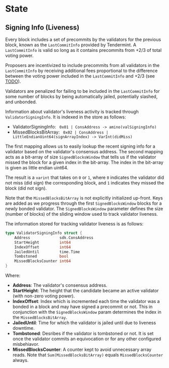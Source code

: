 <!--
order: 2
-->

# State

## Signing Info (Liveness)

Every block includes a set of precommits by the validators for the previous block,
known as the `LastCommitInfo` provided by Tendermint. A `LastCommitInfo` is valid so
long as it contains precommits from +2/3 of total voting power.

Proposers are incentivized to include precommits from all validators in the `LastCommitInfo`
by receiving additional fees proportional to the difference between the voting
power included in the `LastCommitInfo` and +2/3 (see [TODO](https://github.com/enigmampc/cosmos-sdk/issues/967)).

Validators are penalized for failing to be included in the `LastCommitInfo` for some
number of blocks by being automatically jailed, potentially slashed, and unbonded.

Information about validator's liveness activity is tracked through `ValidatorSigningInfo`.
It is indexed in the store as follows:

- ValidatorSigningInfo: ` 0x01 | ConsAddress -> amino(valSigningInfo)`
- MissedBlocksBitArray: ` 0x02 | ConsAddress | LittleEndianUint64(signArrayIndex) -> VarInt(didMiss)`

The first mapping allows us to easily lookup the recent signing info for a
validator based on the validator's consensus address. The second mapping acts
as a bit-array of size `SignedBlocksWindow` that tells us if the validator missed
the block for a given index in the bit-array. The index in the bit-array is given
as little endian uint64.

The result is a `varint` that takes on `0` or `1`, where `0` indicates the
validator did not miss (did sign) the corresponding block, and `1` indicates
they missed the block (did not sign).

Note that the `MissedBlocksBitArray` is not explicitly initialized up-front. Keys
are added as we progress through the first `SignedBlocksWindow` blocks for a newly
bonded validator. The `SignedBlocksWindow` parameter defines the size
(number of blocks) of the sliding window used to track validator liveness.

The information stored for tracking validator liveness is as follows:

```go
type ValidatorSigningInfo struct {
    Address             sdk.ConsAddress
    StartHeight         int64
    IndexOffset         int64
    JailedUntil         time.Time
    Tombstoned          bool
    MissedBlocksCounter int64
}
```

Where:

- __Address__: The validator's consensus address.
- __StartHeight__: The height that the candidate became an active validator
  (with non-zero voting power).
- __IndexOffset__: Index which is incremented each time the validator was a bonded
  in a block and may have signed a precommit or not. This in conjunction with the
  `SignedBlocksWindow` param determines the index in the `MissedBlocksBitArray`.
- __JailedUntil__: Time for which the validator is jailed until due to liveness downtime.
- __Tombstoned__: Desribes if the validator is tombstoned or not. It is set once the
  validator commits an equivocation or for any other configured misbehiavor.
- __MissedBlocksCounter__: A counter kept to avoid unnecessary array reads. Note
  that `Sum(MissedBlocksBitArray)` equals `MissedBlocksCounter` always.
